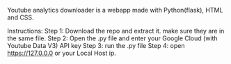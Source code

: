 Youtube analytics downloader is a webapp made with Python(flask), HTML and CSS.

Instructions:
Step 1: Download the repo and extract it. make sure they are in the same file.
Step 2: Open the .py file and enter your Google Cloud (with Youtube Data V3) API key
Step 3: run the .py file
Step 4: open https://127.0.0.0 or your Local Host ip.
